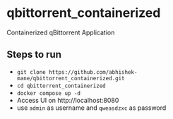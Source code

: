 # qbittorrent_containerized
Containerized qBittorrent Application

## Steps to run
- ``git clone https://github.com/abhishek-mane/qbittorrent_containerized.git``
- ``cd qbittorrent_containerized``
- ``docker compose up -d``
- Access UI on http://localhost:8080
- use ``admin`` as username and ``qweasdzxc`` as password 
